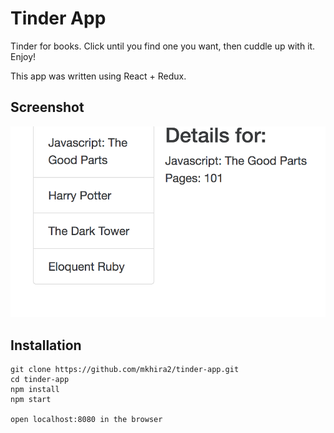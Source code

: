 # Tinder App

Tinder for books. Click until you find one you want, then cuddle up with it. Enjoy!

This app was written using React + Redux. 


## Screenshot
![books](/src/images/books.png)

## Installation

```
git clone https://github.com/mkhira2/tinder-app.git
cd tinder-app
npm install
npm start

open localhost:8080 in the browser
```